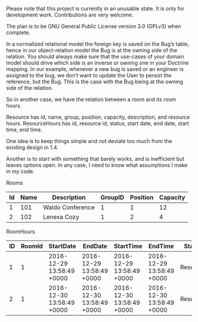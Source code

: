 Please note that this project is currently in an unusable state. 
It is only for development work.
Contributions are very welcome.

The plan is to be GNU General Public License version 3.0 (GPLv3) when complete. 

In a normalized relational model the foreign key is saved on the Bug’s table,
hence in our object-relation model the Bug is at the owning side of the relation.
You should always make sure that the use-cases of your domain model should drive 
which side is an inverse or owning one in your Doctrine mapping.
In our example, whenever a new bug is saved or an engineer is assigned to the bug,
we don’t want to update the User to persist the reference, but the Bug.
This is the case with the Bug being at the owning side of the relation.

So in another case, we have the relation between a room and its room hours. 

Resource has id, name, group, position, capacity, description, and resource hours. 
ResourceHours has id, resource id, status, start date, end date, start time, end time. 

One idea is to keep things simple and not deviate too much from the existing design in 1.4. 

Another is to start with something that barely works, and is inefficient but leaves options open. 
In any case, I need to know what assumptions I make in my code.

Rooms

| Id      | Name        | Description     | GroupID     | Position        | Capacity        | 
|---------|-------------|-----------------|-------------|-----------------|-----------------|
|1        |101          |Waldo Conference |1            |1                |12               |
|2        |102          |Lenexa Cozy      |1            |2                |4   

RoomHours 

| ID      | RoomId      | StartDate                 | EndDate                   | StartTime                 | EndTime                   | Status        |
|---------|-------------|---------------------------|---------------------------|---------------------------|---------------------------|---------------|
|1        |1            |2016-12-29 13:58:49 +0000  |2016-12-29 13:58:49 +0000  |2016-12-29 13:58:49 +0000  |2016-12-29 13:58:49 +0000  |Reserved       |
|2        |1            |2016-12-30 13:58:49 +0000  |2016-12-30 13:58:49 +0000  |2016-12-30 13:58:49 +0000  |2016-12-30 13:58:49 +0000  |Reserved       |
